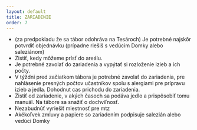 ```yaml
---
layout: default
title: ZARIADENIE
order: 7
---
```


- (za predpokladu že sa tábor odohráva na Tesároch) Je potrebné najskôr potvrdiť objednávku (prípadne riešiš s vedúcim Domky alebo saleziánom)
- Zistiť, kedy môžeme prísť do areálu.
- Je potrebné zavolať do zariadenia a vypýtať si rozloženie izieb a ich počty.
- V týždni pred začiatkom tábora je potrebné zavolať do zariadenia, pre nahlásenie presných počtov učastníkov spolu s alergiami pre prípravu izieb a jedla. Dohodnut cas prichodu do zariadenia.
- Zistiť od zariadenie, v akých časoch sa podáva jedlo a prispôsobiť tomu manuál. Na tábore sa snažiť o dochvíľnosť.
- Nezabudnúť vyriešiť miestnosť pre mtz
- Akékoľvek zmluvy a papiere so zariadením podpisuje salezián alebo vedúci Domky
